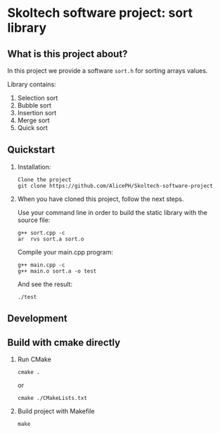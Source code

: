 Skoltech software project: sort library
===================================

## What is this project about?

In this project we provide a software `sort.h` for sorting arrays values.

Library contains:
1) Selection sort
2) Bubble sort
3) Insertion sort
4) Merge sort
5) Quick sort


## Quickstart
1) Installation:
    ```
    Clone the project
    git clone https://github.com/AlicePH/Skoltech-software-project
     ```   
2) When you have cloned this project, follow the next steps.
   
   Use your command line in order to build the static library with the source file:
   
   ```
   g++ sort.cpp -c
   ar  rvs sort.a sort.o 
   ```

   Compile your main.cpp program:
   ```
   g++ main.cpp -c
   g++ main.o sort.a -o test
   ```

   And see the result:
   ```
   ./test
   ```




## Development

## Build with cmake directly
1) Run CMake
    ```
    cmake .
    ```
    or 
    ```
    cmake ./CMakeLists.txt
    ```
2) Build project with Makefile
    ```
    make
    ```

